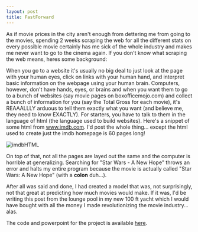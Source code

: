 ```yaml
---
layout: post
title: FastForward
---
```



As if movie prices in the city aren't enough from dettering me from going to the movies, spending 2 weeks scraping the web for all the different stats on every possible movie certainly has me sick of the whole industry and makes me never want to go to the cinema again. If you don't know what scraping the web means, heres some background: 

When you go to a website it's usually no big deal to just look at the page with your human eyes, click on links with your human hand, and interpret basic information on the webpage using your human brain. Computers, however, don't have hands, eyes, or brains and when you want them to go to a bunch of websites (say movie pages on boxofficemojo.com) and collect a bunch of information for you (say the Total Gross for each movie), it's REAAALLLY  arduous to tell them exactly what you want (and believe me, they need to know EXACTLY). For starters, you have to talk to them in the language of html (the language used to build websites). Here's a snippet of some html from www.imdb.com. I'd post the whole thing... except the html used to create just the imdb homepage is 60 pages long!

![imdbHTML](https://rshap91.github.io/assets/imdbHTML.png)


On top of that, not all the pages are layed out the same and the computer is horrible at generalizing. Searching for 
"Star Wars - A New Hope" throws an error and halts my entire program because the movie is actually called "Star Wars: A New Hope" (with a **colon** duh...). 

After all was said and done, I had created a model that was, not surprisingly, not that great at predicting how much movies would make. If it was, I'd be writing this post from the lounge pool in my new 100 ft yacht which I would have bought with all the money I made revolutionizing the movie industry... alas.

The code and powerpoint for the project is available [here](https://github.com/rshap91/Movie_Gross).

